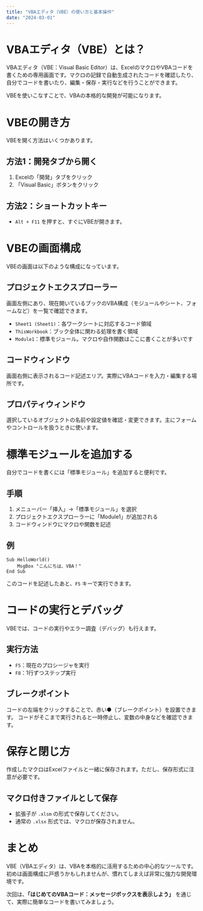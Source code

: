 ```yaml
---
title: "VBAエディタ（VBE）の使い方と基本操作"
date: "2024-03-01"
---
```


# VBAエディタ（VBE）とは？

VBAエディタ（VBE：Visual Basic Editor）は、ExcelのマクロやVBAコードを書くための専用画面です。マクロの記録で自動生成されたコードを確認したり、自分でコードを書いたり、編集・保存・実行などを行うことができます。

VBEを使いこなすことで、VBAの本格的な開発が可能になります。

# VBEの開き方

VBEを開く方法はいくつかあります。

## 方法1：開発タブから開く

1. Excelの「開発」タブをクリック
2. 「Visual Basic」ボタンをクリック

## 方法2：ショートカットキー

* `Alt + F11` を押すと、すぐにVBEが開きます。

# VBEの画面構成

VBEの画面は以下のような構成になっています。

## プロジェクトエクスプローラー

画面左側にあり、現在開いているブックのVBA構成（モジュールやシート、フォームなど）を一覧で確認できます。

* `Sheet1 (Sheet1)`：各ワークシートに対応するコード領域
* `ThisWorkbook`：ブック全体に関わる処理を書く領域
* `Module1`：標準モジュール。マクロや自作関数はここに書くことが多いです

## コードウィンドウ

画面右側に表示されるコード記述エリア。実際にVBAコードを入力・編集する場所です。

## プロパティウィンドウ

選択しているオブジェクトの名前や設定値を確認・変更できます。主にフォームやコントロールを扱うときに使います。

# 標準モジュールを追加する

自分でコードを書くには「標準モジュール」を追加すると便利です。

## 手順

1. メニューバー「挿入」→「標準モジュール」を選択
2. プロジェクトエクスプローラーに「Module1」が追加される
3. コードウィンドウにマクロや関数を記述

## 例

```vba
Sub HelloWorld()
    MsgBox "こんにちは、VBA！"
End Sub
```

このコードを記述したあと、`F5` キーで実行できます。

# コードの実行とデバッグ

VBEでは、コードの実行やエラー調査（デバッグ）も行えます。

## 実行方法

* `F5`：現在のプロシージャを実行
* `F8`：1行ずつステップ実行

## ブレークポイント

コードの左端をクリックすることで、赤い●（ブレークポイント）を設置できます。
コードがそこまで実行されると一時停止し、変数の中身などを確認できます。

# 保存と閉じ方

作成したマクロはExcelファイルと一緒に保存されます。ただし、保存形式に注意が必要です。

## マクロ付きファイルとして保存

* 拡張子が `.xlsm` の形式で保存してください。
* 通常の `.xlsx` 形式では、マクロが保存されません。

# まとめ

VBE（VBAエディタ）は、VBAを本格的に活用するための中心的なツールです。初めは画面構成に戸惑うかもしれませんが、慣れてしまえば非常に強力な開発環境です。

次回は、**「はじめてのVBAコード：メッセージボックスを表示しよう」** を通じて、実際に簡単なコードを書いてみましょう。
